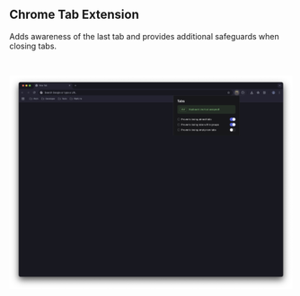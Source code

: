 ## Chrome Tab Extension

Adds awareness of the last tab and provides additional safeguards when closing tabs.

<br>

![](/metadata/screenshot-1.png)
